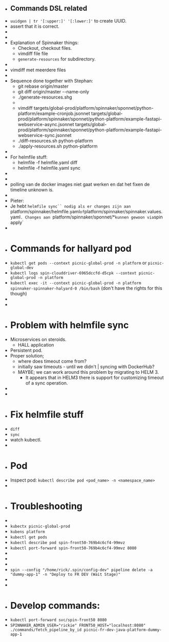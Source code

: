 - ## Commands DSL related
- `uuidgen | tr '[:upper:]' '[:lower:]'` to create UUID.
- assert that it is correct.
-
-
- Explanation of Spinnaker things:
	- Checkout, checkout files.
	- vimdiff file file
	- `generate-resources` for subdirectory.
-
- vimdiff met meerdere files
-
- Sequence done together with Stephan:
	- git rebase origin/master
	- git diff origin/master --name-only
	- ./generate-resources.shg
	-
	- vimdiff targets/global-prod/platform/spinnaker/sponnet/python-platform/example-cronjob.jsonnet targets/global-prod/platform/spinnaker/sponnet/python-platform/example-fastapi-webservice-async.jsonnet targets/global-prod/platform/spinnaker/sponnet/python-platform/example-fastapi-webservice-sync.jsonnet
	- ./diff-resources.sh python-platform
	- ./apply-resources.sh python-platform
-
- For helmfile stuff:
	- helmfile -f helmfile.yaml diff
	- helmfile -f helmfile.yaml sync
-
-
- polling van de docker images niet gaat werken en dat het fixen de timeline unknown is.
-
- Pieter:
- Je hebt `helmfile sync`` nodig als er changes zijn aan `platform/spinnaker/helmfile.yaml` of `platform/spinnaker/spinnaker.values.yaml`.
  Changes aan `platform/spinnaker/sponnet/*` kunnen gewoon via `spin apply`
-
- # Commands for hallyard pod
- `kubectl get pods --context picnic-global-prod -n platform` or `picnic-global-dev`
- `kubectl logs spin-clouddriver-6965dccfd-d5cpk --context picnic-global-prod -n platform`
- `kubectl exec -it --context picnic-global-prod -n platform spinnaker-spinnaker-halyard-0 /bin/bash` (don't have the rights for this though)
-
-
- # Problem with helmfile sync
- Microservices on steroids.
	- HALL application
- Persistent pod.
- Proper solution;
	- where does timeout come from?
	- initially saw timeouts - until we didn't | syncing with DockerHub?
	- MAYBE; we can work around this problem by migrating to HELM 3.
		- It appears that in HELM3 there is support for customizing timeout of a sync operation.
-
-
- # Fix helmfile stuff
- `diff`
- `sync`
- watch kubectl.
-
- # Pod
- Inspect pod: `kubectl describe pod <pod_name> -n <namespace_name>`
-
- # Troubleshooting
-
- `kubectx picnic-global-prod`
- `kubens platform`
- `kubectl get pods`
- `kubectl describe pod spin-front50-769b4c6cf4-99mvz`
- `kubectl port-forward spin-front50-769b4c6cf4-99mvz 8080`
-
-
-
- ``spin --config "/home/rick/.spin/config-dev" pipeline delete -a "dummy-app-1" -n "Deploy to FR DEV (Wait Stage)"``
-
-
- # Develop commands:
- `kubectl port-forward svc/spin-front50 8080`
- `SPINNAKER_ADMIN_USER="rickie" FRONT50_HOST="localhost:8080" ./commands/fetch_pipeline_by_id picnic-fr-dev-java-platform-dummy-app-1`